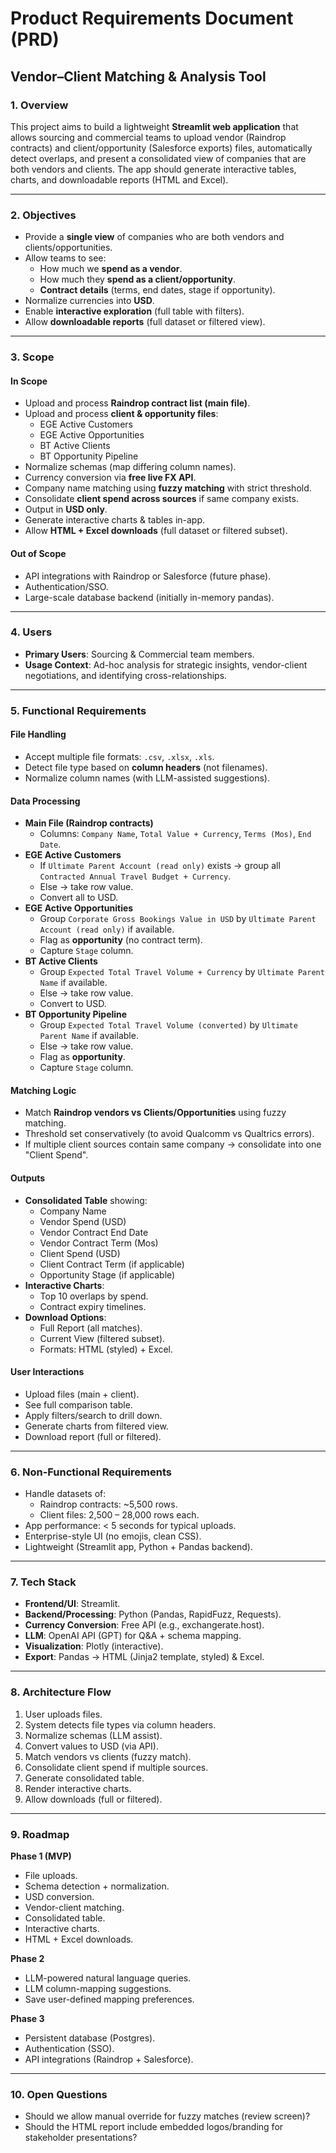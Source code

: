 
# Product Requirements Document (PRD)
## Vendor–Client Matching & Analysis Tool

### 1. Overview
This project aims to build a lightweight **Streamlit web application** that allows sourcing and commercial teams to upload vendor (Raindrop contracts) and client/opportunity (Salesforce exports) files, automatically detect overlaps, and present a consolidated view of companies that are both vendors and clients. The app should generate interactive tables, charts, and downloadable reports (HTML and Excel).

---

### 2. Objectives
- Provide a **single view** of companies who are both vendors and clients/opportunities.
- Allow teams to see:  
  - How much we **spend as a vendor**.  
  - How much they **spend as a client/opportunity**.  
  - **Contract details** (terms, end dates, stage if opportunity).  
- Normalize currencies into **USD**.  
- Enable **interactive exploration** (full table with filters).  
- Allow **downloadable reports** (full dataset or filtered view).  

---

### 3. Scope
#### In Scope
- Upload and process **Raindrop contract list (main file)**.  
- Upload and process **client & opportunity files**:  
  - EGE Active Customers  
  - EGE Active Opportunities  
  - BT Active Clients  
  - BT Opportunity Pipeline  
- Normalize schemas (map differing column names).  
- Currency conversion via **free live FX API**.  
- Company name matching using **fuzzy matching** with strict threshold.  
- Consolidate **client spend across sources** if same company exists.  
- Output in **USD only**.  
- Generate interactive charts & tables in-app.  
- Allow **HTML + Excel downloads** (full dataset or filtered subset).  

#### Out of Scope
- API integrations with Raindrop or Salesforce (future phase).  
- Authentication/SSO.  
- Large-scale database backend (initially in-memory pandas).  

---

### 4. Users
- **Primary Users**: Sourcing & Commercial team members.  
- **Usage Context**: Ad-hoc analysis for strategic insights, vendor-client negotiations, and identifying cross-relationships.  

---

### 5. Functional Requirements

#### File Handling
- Accept multiple file formats: `.csv`, `.xlsx`, `.xls`.  
- Detect file type based on **column headers** (not filenames).  
- Normalize column names (with LLM-assisted suggestions).  

#### Data Processing
- **Main File (Raindrop contracts)**  
  - Columns: `Company Name`, `Total Value + Currency`, `Terms (Mos)`, `End Date`.  
- **EGE Active Customers**  
  - If `Ultimate Parent Account (read only)` exists → group all `Contracted Annual Travel Budget + Currency`.  
  - Else → take row value.  
  - Convert all to USD.  
- **EGE Active Opportunities**  
  - Group `Corporate Gross Bookings Value in USD` by `Ultimate Parent Account (read only)` if available.  
  - Flag as **opportunity** (no contract term).  
  - Capture `Stage` column.  
- **BT Active Clients**  
  - Group `Expected Total Travel Volume + Currency` by `Ultimate Parent Name` if available.  
  - Else → take row value.  
  - Convert to USD.  
- **BT Opportunity Pipeline**  
  - Group `Expected Total Travel Volume (converted)` by `Ultimate Parent Name` if available.  
  - Else → take row value.  
  - Flag as **opportunity**.  
  - Capture `Stage` column.  

#### Matching Logic
- Match **Raindrop vendors vs Clients/Opportunities** using fuzzy matching.  
- Threshold set conservatively (to avoid Qualcomm vs Qualtrics errors).  
- If multiple client sources contain same company → consolidate into one "Client Spend".  

#### Outputs
- **Consolidated Table** showing:  
  - Company Name  
  - Vendor Spend (USD)  
  - Vendor Contract End Date  
  - Vendor Contract Term (Mos)  
  - Client Spend (USD)  
  - Client Contract Term (if applicable)  
  - Opportunity Stage (if applicable)  
- **Interactive Charts**:  
  - Top 10 overlaps by spend.  
  - Contract expiry timelines.  
- **Download Options**:  
  - Full Report (all matches).  
  - Current View (filtered subset).  
  - Formats: HTML (styled) + Excel.  

#### User Interactions
- Upload files (main + client).  
- See full comparison table.  
- Apply filters/search to drill down.  
- Generate charts from filtered view.  
- Download report (full or filtered).  

---

### 6. Non-Functional Requirements
- Handle datasets of:  
  - Raindrop contracts: ~5,500 rows.  
  - Client files: 2,500 – 28,000 rows each.  
- App performance: < 5 seconds for typical uploads.  
- Enterprise-style UI (no emojis, clean CSS).  
- Lightweight (Streamlit app, Python + Pandas backend).  

---

### 7. Tech Stack
- **Frontend/UI**: Streamlit.  
- **Backend/Processing**: Python (Pandas, RapidFuzz, Requests).  
- **Currency Conversion**: Free API (e.g., exchangerate.host).  
- **LLM**: OpenAI API (GPT) for Q&A + schema mapping.  
- **Visualization**: Plotly (interactive).  
- **Export**: Pandas → HTML (Jinja2 template, styled) & Excel.  

---

### 8. Architecture Flow
1. User uploads files.  
2. System detects file types via column headers.  
3. Normalize schemas (LLM assist).  
4. Convert values to USD (via API).  
5. Match vendors vs clients (fuzzy match).  
6. Consolidate client spend if multiple sources.  
7. Generate consolidated table.  
8. Render interactive charts.  
9. Allow downloads (full or filtered).  

---

### 9. Roadmap
**Phase 1 (MVP)**  
- File uploads.  
- Schema detection + normalization.  
- USD conversion.  
- Vendor-client matching.  
- Consolidated table.  
- Interactive charts.  
- HTML + Excel downloads.  

**Phase 2**  
- LLM-powered natural language queries.  
- LLM column-mapping suggestions.  
- Save user-defined mapping preferences.  

**Phase 3**  
- Persistent database (Postgres).  
- Authentication (SSO).  
- API integrations (Raindrop + Salesforce).  

---

### 10. Open Questions
- Should we allow manual override for fuzzy matches (review screen)?  
- Should the HTML report include embedded logos/branding for stakeholder presentations?  
